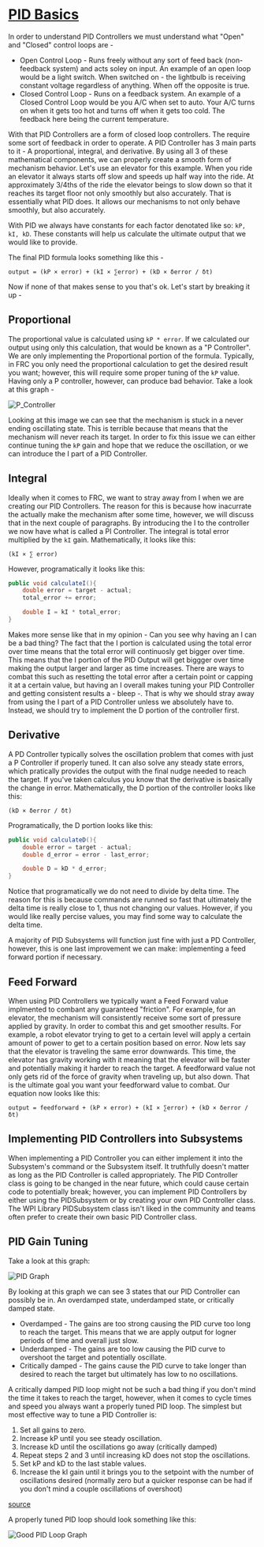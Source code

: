# [PID Basics](08_PID-Basics)

In order to understand PID Controllers we must understand what "Open" and "Closed" control loops are -

* Open Control Loop - Runs freely without any sort of feed back (non-feedback system) and acts soley on input. An example of an open loop would be a light switch. When switched on - the lightbulb is receiving constant voltage regardless of anything. When off the opposite is true.
* Closed Control Loop - Runs on a feedback system. An example of a Closed Control Loop would be you A/C when set to auto. Your A/C turns on when it gets too hot and turns off when it gets too cold. The feedback here being the current temperature.

With that PID Controllers are a form of closed loop controllers. The require some sort of feedback in order to operate. A PID Controller has 3 main parts to it - A proportional, integral, and derivative. By using all 3 of these mathematical components, we can properly create a smooth form of mechanism behavior. Let's use an elevator for this example. When you ride an elevator it always starts off slow and speeds up half way into the ride. At approximately 3/4ths of the ride the elevator beings to slow down so that it reaches its target floor not only smoothly but also accurately. That is essentially what PID does. It allows our mechanisms to not only behave smoothly, but also accurately.

With PID we always have constants for each factor denotated like so: `kP, kI, kD`. These constants will help us calculate the ultimate output that we would like to provide.

The final PID formula looks something like this -

`output = (kP × error) + (kI × ∑error) + (kD × δerror / δt)`

Now if none of that makes sense to you that's ok. Let's start by breaking it up -

## Proportional

The proportional value is calculated using `kP * error`. If we calculated our output using only this calculation, that would be known as a "P Controller". We are only implementing the Proportional portion of the formula. Typically, in FRC you only need the proportional calculation to get the desired result you want; however, this will require some proper tuning of the `kP` value. Having only a P controller, however, can produce bad behavior. Take a look at this graph -

![P_Controller](P_Controller.jpg)

Looking at this image we can see that the mechanism is stuck in a never ending oscillating state. This is terrible because that means that the mechanism will never reach its target. In order to fix this issue we can either continue tuning the `kP` gain and hope that we reduce the oscillation, or we can introduce the I part of a PID Controller.

## Integral

Ideally when it comes to FRC, we want to stray away from I when we are creating our PID Controllers. The reason for this is because how inacurrate the actually make the mechanism after some time, however, we will discuss that in the next couple of paragraphs. By introducing the I to the controller we now have what is called a PI Controller. The integral is total error multiplied by the `kI` gain. Mathematically, it looks like this:

`(kI × ∑ error)`

However, programatically it looks like this:

```java
public void calculateI(){
    double error = target - actual;
    total_error += error;

    double I = kI * total_error;
}
```

Makes more sense like that in my opinion - Can you see why having an I can be a bad thing? The fact that the I portion is calculated using the total error over time means that the total error will continuosly get bigger over time. This means that the I portion of the PID Output will get biggger over time making the output larger and larger as time increases. There are ways to combat this such as resetting the total error after a certain point or capping it at a certain value, but having an I overall makes tuning your PID Controller and getting consistent results a - bleep -. That is why we should stray away from using the I part of a PID Controller unless we absolutely have to. Instead, we should try to implement the D portion of the controller first.

## Derivative

A PD Controller typically solves the oscillation problem that comes with just a P Controller if properly tuned. It can also solve any steady state errors, which pratically provides the output with the final nudge needed to reach the target. If you've taken calculus you know that the derivative is basically the change in error. Mathematically, the D portion of the controller looks like this:

`(kD × δerror / δt)`

Programatically, the D portion looks like this:

```java
public void calculateD(){
    double error = target - actual;
    double d_error = error - last_error;

    double D = kD * d_error;
}
```

Notice that programatically we do not need to divide by delta time. The reason for this is because commands are runned so fast that ultimately the delta time is really close to 1, thus not changing our values. However, if you would like really percise values, you may find some way to calculate the delta time.

A majority of PID Subsystems will function just fine with just a PD Controller, however, this is one last improvement we can make: implementing a feed forward portion if necessary.

## Feed Forward

When using PID Controllers we typically want a Feed Forward value implmented to combant any guaranteed "friction". For example, for an elevator, the mechanism will consistently receive some sort of pressure applied by gravity. In order to combat this and get smoother results. For example, a robot elevator trying to get to a certain level will apply a certain amount of power to get to a certain position based on error. Now lets say that the elevator is traveling the same error downwards. This time, the elevator has gravity working with it meaning that the elevator will be faster and potentially making it harder to reach the target. A feedforward value not only gets rid of the force of gravity when traveling up, but also down. That is the ultimate goal you want your feedforward value to combat. Our equation now looks like this:

`output = feedforward + (kP × error) + (kI × ∑error) + (kD × δerror / δt)`

## Implementing PID Controllers into Subsystems

When implementing a PID Controller you can either implement it into the Subsystem's command or the Subsystem itself. It truthfully doesn't matter as long as the PID Controller is called appropriately. The PID Controller class is going to be changed in the near future, which could cause certain code to potentially break; however, you can implement PID Controllers by either using the PIDSubsystem or by creating your own PID Controller class. The WPI Library PIDSubsystem class isn't liked in the community and teams often prefer to create their own basic PID Controller class.

## PID Gain Tuning

Take a look at this graph:

![PID Graph](idealPID.gif)

By looking at this graph we can see 3 states that our PID Controller can possibly be in. An overdamped state, underdamped state, or critically damped state.

* Overdamped - The gains are too strong causing the PID curve too long to reach the target. This means that we are apply output for logner periods of time and overall just slow.
* Underdamped - The gains are too low causing the PID curve to overshoot the target and potentially oscillate.
* Critically damped - The gains cause the PID curve to take longer than desired to reach the target but ultimately has low to no oscillations.

A critically damped PID loop might not be such a bad thing if you don't mind the time it takes to reach the target, however, when it comes to cycle times and speed you always want a properly tuned PID loop. The simplest but most effective way to tune a PID Controller is:

1. Set all gains to zero.
2. Increase kP until you see steady oscillation.
3. Increase kD until the oscillations go away (critically damped)
4. Repeat steps 2 and 3 until increasing kD does not stop the oscillations.
5. Set kP and kD to the last stable values.
6. Increase the kI gain until it brings you to the setpoint with the number of oscillations desired (normally zero but a quicker response can be had if you don't mind a couple oscillations of overshoot)

[source](https://robotics.stackexchange.com/questions/167/what-are-good-strategies-for-tuning-pid-loops)

A properly tuned PID loop should look something like this:

![Good PID Loop Graph](GoodPID.jpg)
